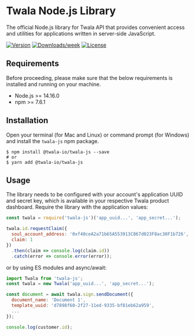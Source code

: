 # Twala Node.js Library

The official Node.js library for Twala API that provides convenient access and utilities for applications written in server-side JavaScript.

[![Version](https://img.shields.io/npm/v/@twala-io/twala-js.svg)](https://npmjs.org/package/@twala-io/twala-js)
[![Downloads/week](https://img.shields.io/npm/dw/@twala-io/twala-js.svg)](https://npmjs.org/package/@twala-io/twala-js)
[![License](https://img.shields.io/npm/l/@twala-io/twala-js.svg)](https://github.com/twala-io/twala/blob/master/package.json)

## Requirements

Before proceeding, please make sure that the below requirements is installed and running on your machine.

- Node.js >= 14.16.0
- npm >= 7.6.1

## Installation

Open your terminal (for Mac and Linux) or command prompt (for Windows) and install the `twala-js` npm package.

```sh-session
$ npm install @twala-io/twala-js --save
# or
$ yarn add @twala-io/twala-js
```

## Usage

The library needs to be configured with your account's application UUID and secret key, which is available in your respective Twala product dashboard. Require the library with the application values:

```js
const twala = require('twala-js')('app_uuid...', 'app_secret...');

twala.id.requestClaim({
  soul_account_address: '0xf40ceA2a71b65A553913C867d023F8ac30F1b726',
  claim: 1
})
  .then(claim => console.log(claim.id))
  .catch(error => console.error(error));
```

or by using ES modules and async/await:

```js
import Twala from 'twala-js';
const twala = new Twala('app_uuid...', 'app_secret...');

const document = await twala.sign.sendDocument({
  document_name: 'Document 1',
  template_uuid: 'd7898f60-2f27-11ed-9335-bf81eb62a959',
  ...
});

console.log(customer.id);
```